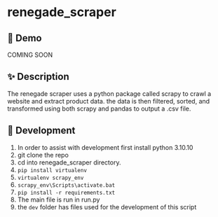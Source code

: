 # renegade_scraper

## 🍎 Demo
COMING SOON

## ✨ Description
The renegade scraper uses a python package called scrapy to crawl a website and extract product data. the data is then filtered, sorted, and transformed using both scrapy and pandas to output a .csv file.

## 🚀 Development
1. In order to assist with development first install python 3.10.10
2. git clone the repo
3. cd into renegade_scraper directory.
4. `pip install virtualenv`
5. `virtualenv scrapy_env`
6. `scrapy_env\Scripts\activate.bat`
7. `pip install -r requirements.txt`
8. The main file is run in run.py
9. the `dev` folder has files used for the development of this script